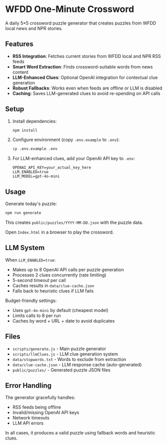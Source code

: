 # WFDD One-Minute Crossword

A daily 5×5 crossword puzzle generator that creates puzzles from WFDD local news and NPR stories.

## Features

- **RSS Integration**: Fetches current stories from WFDD local and NPR RSS feeds
- **Smart Word Extraction**: Finds crossword-suitable words from news content
- **LLM-Enhanced Clues**: Optional OpenAI integration for contextual clue generation
- **Robust Fallbacks**: Works even when feeds are offline or LLM is disabled
- **Caching**: Saves LLM-generated clues to avoid re-spending on API calls

## Setup

1. Install dependencies:
   ```bash
   npm install
   ```

2. Configure environment (copy `.env.example` to `.env`):
   ```bash
   cp .env.example .env
   ```

3. For LLM-enhanced clues, add your OpenAI API key to `.env`:
   ```
   OPENAI_API_KEY=your_actual_key_here
   LLM_ENABLED=true
   LLM_MODEL=gpt-4o-mini
   ```

## Usage

Generate today's puzzle:
```bash
npm run generate
```

This creates `public/puzzles/YYYY-MM-DD.json` with the puzzle data.

Open `Index.html` in a browser to play the crossword.

## LLM System

When `LLM_ENABLED=true`:
- Makes up to 8 OpenAI API calls per puzzle generation
- Processes 2 clues concurrently (rate limiting)
- 5-second timeout per call
- Caches results in `data/clue-cache.json`
- Falls back to heuristic clues if LLM fails

Budget-friendly settings:
- Uses `gpt-4o-mini` by default (cheapest model)
- Limits calls to 8 per run
- Caches by word + URL + date to avoid duplicates

## Files

- `scripts/generate.js` - Main puzzle generator
- `scripts/llmClues.js` - LLM clue generation system
- `data/stopwords.txt` - Words to exclude from extraction
- `data/clue-cache.json` - LLM response cache (auto-generated)
- `public/puzzles/` - Generated puzzle JSON files

## Error Handling

The generator gracefully handles:
- RSS feeds being offline
- Invalid/missing OpenAI API keys
- Network timeouts
- LLM API errors

In all cases, it produces a valid puzzle using fallback words and heuristic clues.